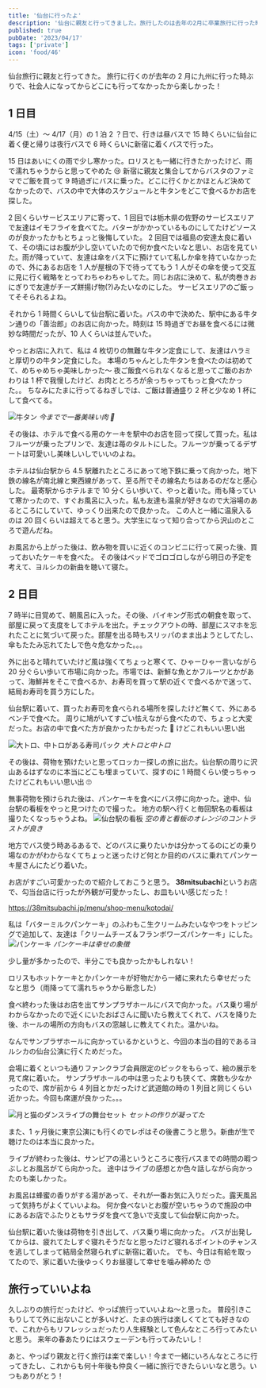 ```yaml
---
title: '仙台に行ったよ'
description: '仙台に親友と行ってきました。旅行したのは去年の2月に卒業旅行に行った時以来で楽しかったな。'
published: true
pubDate: '2023/04/17'
tags: ['private']
icon: 'food/46'
---
```


仙台旅行に親友と行ってきた。
旅行に行くのが去年の 2 月に九州に行った時ぶりで、社会人になってからどこにも行ってなかったから楽しかった！

## 1 日目

4/15（土）〜 4/17（月）の 1 泊 2 ？日で、行きは昼バスで 15 時くらいに仙台に着く便と帰りは夜行バスで 6 時くらいに新宿に着くバスで行った。

15 日はあいにくの雨で少し寒かった。ロリスとも一緒に行きたかったけど、雨で濡れちゃうからと思ってやめた 😢
新宿に親友と集合してからバスタのファミマでご飯を買って 9 時過ぎにバスに乗った。どこに行くかとかほとんど決めてなかったので、バスの中で大体のスケジュールと牛タンをどこで食べるかお店を探した。

2 回くらいサービスエリアに寄って、1 回目では栃木県の佐野のサービスエリアで友達はイモフライを食べてた。バターがかかっているものにしてたけどソースのが良かったかもとちょっと後悔していた。
2 回目では福島の安達太良に着いて、その頃にはお腹が少し空いていたので何か食べたいなと思い、お店を見ていた。雨が降っていて、友達は傘をバス下に預けていて私しか傘を持ていなかったので、外にあるお店を 1 人が屋根の下で待っててもう 1 人がその傘を使って交互に見に行く戦略をとってわちゃわちゃしてた。同じお店に決めて、私が肉巻きおにぎりで友達がチーズ餅揚げ物(?)みたいなのにした。
サービスエリアのご飯ってそそられるよね。

それから 1 時間くらいして仙台駅に着いた。バスの中で決めた、駅中にある牛タン通りの「善治郎」のお店に向かった。時刻は 15 時過ぎでお昼を食べるには微妙な時間だったが、10 人くらいは並んでいた。

やっとお店に入れて、私は 4 枚切りの無難な牛タン定食にして、友達はハラミと厚切りの牛タン定食にした。
本場のちゃんとした牛タンを食べたのは初めてて、めちゃめちゃ美味しかった〜
夜ご飯食べられなくなると思ってご飯のおかわりは 1 杯で我慢したけど、お肉ととろろが余っちゃってもっと食べたかった。。
ちなみにたまに行ってるねぎしでは、ご飯は普通盛り 2 杯と少なめ 1 杯にして食べてる。

![牛タン](https://images.site.yajihum.dev/images/2023/04/20230417/gyutan.jpg)
_今までで一番美味い肉 🍖_

その後は、ホテルで食べる用のケーキを駅中のお店を回って探して買った。私はフルーツが乗ったプリンで、友達は苺のタルトにした。フルーツが乗ってるデザートは可愛いし美味しいしでいいのよね。

ホテルは仙台駅から 4.5 駅離れたところにあって地下鉄に乗って向かった。地下鉄の線名が南北線と東西線があって、至る所でその線名たちはあるのだなと感心した。
最寄駅からホテルまで 10 分くらい歩いて、やっと着いた。雨も降っていて寒かったので、すぐお風呂に入った。私も友達も温泉が好きなので大浴場のあるところにしていて、ゆっくり出来たので良かった。
この人と一緒に温泉入るのは 20 回くらいは超えてると思う。大学生になって知り合ってから沢山のところで遊んだね。

お風呂から上がった後は、飲み物を買いに近くのコンビニに行って戻った後、買っておいたケーキを食べた。
その後はベッドでゴロゴロしながら明日の予定を考えて、ヨルシカの新曲を聴いて寝た。

## 2 日目

7 時半に目覚めて、朝風呂に入った。その後、バイキング形式の朝食を取って、部屋に戻って支度をしてホテルを出た。チェックアウトの時、部屋にスマホを忘れたことに気づいて戻った。部屋を出る時もスリッパのまま出ようとしてたし、傘もたたみ忘れてたしで色々危なかった。。。

外に出ると晴れていたけど風は強くてちょっと寒くて、ひゃーひゃー言いながら 20 分ぐらい歩いて市場に向かった。市場では、新鮮な魚とかフルーツとかがあって、海鮮丼をそこで食べるか、お寿司を買って駅の近くで食べるかで迷って、結局お寿司を買う方にした。

仙台駅に着いて、買ったお寿司を食べられる場所を探したけど無くて、外にあるベンチで食べた。
周りに鳩がいてすごい怯えながら食べたので、ちょっと大変だった。お店の中で食べた方が良かったかもだった 🥲
けどこれもいい思い出

![大トロ、中トロがある寿司パック](https://images.site.yajihum.dev/images/2023/04/20230417/sushi.JPG)
_大トロと中トロ_

その後は、荷物を預けたいと思ってロッカー探しの旅に出た。仙台駅の周りに沢山あるはずなのに本当にどこも埋まっていて、探すのに 1 時間くらい使っちゃったけどこれもいい思い出 🙄

無事荷物を預けられた後は、パンケーキを食べにバス停に向かった。途中、仙台駅の看板をやっと見つけたので撮った。
地方の駅へ行くと毎回駅名の看板は撮りたくなっちゃうよね。
![仙台駅の看板](https://images.site.yajihum.dev/images/2023/04/20230417/sendaistation.JPG)
_空の青と看板のオレンジのコントラストが良き_

地方でバス使う時あるあるで、どのバスに乗りたいかは分かってるのにどの乗り場なのかがわからなくてちょっと迷ったけど何とか目的のバスに乗れてパンケーキ屋さんにたどり着いた。

お店がすごい可愛かったので紹介しておこうと思う。
**38mitsubachi**というお店で、勾当台店に行ったが外観が可愛かったし、お皿もいい感じだった！

https://38mitsubachi.jp/menu/shop-menu/kotodai/

私は「バターミルクパンケーキ」のふわもこ生クリームみたいなやつをトッピングで追加して、友達は「クリームチーズ＆フランボワーズパンケーキ」にした。
![パンケーキ](https://images.site.yajihum.dev/images/2023/04/20230417/pancake.jpg)
_パンケーキは幸せの象徴_

少し量が多かったので、半分こでも良かったかもしれない！

ロリスもホットケーキとかパンケーキが好物だから一緒に来れたら幸せだったなと思う（雨降ってて濡れちゃうから断念した）

食べ終わった後はお店を出てサンプラザホールにバスで向かった。バス乗り場がわからなかったので近くにいたおばさんに聞いたら教えてくれて、バスを降りた後、ホールの場所の方向もバスの窓越しに教えてくれた。温かいね。

なんでサンプラザホールに向かっているかというと、今回の本当の目的であるヨルシカの仙台公演に行くためだった。

会場に着くといつも通りファンクラブ会員限定のピックをもらって、絵の展示を見て席に着いた。
サンプラザホールの中は思ったよりも狭くて、席数も少なかったので、席が前から 4 列目とかだったけど武道館の時の 1 列目と同じくらい近かった。今回も席運が良かった。。。

![月と猫のダンスライブの舞台セット](https://images.site.yajihum.dev/images/2023/04/20230417/tsukitonekolive.JPG)
_セットの作りが凝ってた_

また、1 ヶ月後に東京公演にも行くのでレポはその後書こうと思う。新曲が生で聴けたのは本当に良かった。

ライブが終わった後は、サンピアの湯というところに夜行バスまでの時間の暇つぶしとお風呂がてら向かった。
途中はライブの感想とか色々話しながら向かったのも楽しかった。

お風呂は蜂蜜の香りがする湯があって、それが一番お気に入りだった。露天風呂って気持ちがよくていいよね。
何か食べないとお腹が空いちゃうので施設の中にあるお店でふたりともサラダを食べて急いで支度して仙台駅に向かった。

仙台駅に着いた後は荷物を引き出して、バス乗り場に向かった。
バスが出発してからは、疲れてたしすぐ寝れそうだなと思ったけど寝れるポイントのチャンスを逃してしまって結局全然寝られずに新宿に着いた。
でも、今日は有給を取ってたので、家に着いた後ゆっくりお昼寝して幸せを噛み締めた 😙

## 旅行っていいよね

久しぶりの旅行だったけど、やっぱ旅行っていいよね〜と思った。
普段引きこもりしてて外に出ないことが多いけど、たまの旅行は楽しくてとても好きなので、これからもリフレッシュだったり人生経験として色んなところ行ってみたいと思う。
来年の春あたりにはスウェーデンも行ってみたいし！

あと、やっぱり親友と行く旅行は楽で楽しい！今まで一緒にいろんなところに行ってきたし、これからも何十年後も仲良く一緒に旅行できたらいいなと思う。いつもありがとう！
